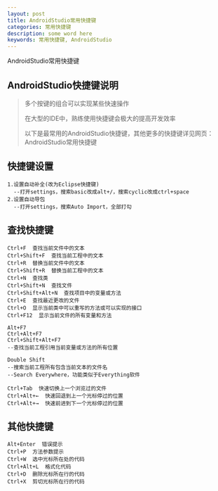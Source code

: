 ```yaml
---
layout: post
title: AndroidStudio常用快捷键
categories: 常用快捷键
description: some word here
keywords: 常用快捷键, AndroidStudio
---
```


AndroidStudio常用快捷键

## AndroidStudio快捷键说明

> 多个按键的组合可以实现某些快速操作
>
> 在大型的IDE中，熟练使用快捷键会极大的提高开发效率
>
> 以下是最常用的AndroidStudio快捷键，其他更多的快捷键详见网页：AndroidStudio常用快捷键

## 快捷键设置

```
1.设置自动补全(改为Eclipse快捷键)
  --打开settings，搜索basic改成alt+/，搜索cyclic改成ctrl+space
2.设置自动导包
  --打开settings，搜索Auto Import，全部打勾
```

## 查找快捷键

```
Ctrl+F  查找当前文件中的文本
Ctrl+Shift+F  查找当前工程中的文本
Ctrl+R  替换当前文件中的文本
Ctrl+Shift+R  替换当前工程中的文本
Ctrl+N  查找类
Ctrl+Shift+N  查找文件
Ctrl+Shift+Alt+N  查找项目中的变量或方法
Ctrl+E  查找最近更改的文件
Ctrl+O  显示当前类中可以重写的方法或可以实现的接口		
Ctrl+F12  显示当前文件的所有变量和方法

Alt+F7
Ctrl+Alt+F7
Ctrl+Shift+Alt+F7  
--查找当前工程引用当前变量或方法的所有位置

Double Shift  
--搜索当前工程所有包含当前文本的文件名
--Search Everywhere，功能类似于Everything软件

Ctrl+Tab  快速切换上一个浏览过的文件
Ctrl+Alt+←  快速回退到上一个光标停过的位置
Ctrl+Alt+→  快速前进到下一个光标停过的位置
```

## 其他快捷键

```
Alt+Enter  错误提示
Ctrl+P  方法参数提示
Ctrl+W  选中光标所在处的代码
Ctrl+Alt+L  格式化代码
Ctrl+D  删除光标所在行的代码
Ctrl+X  剪切光标所在行的代码
```